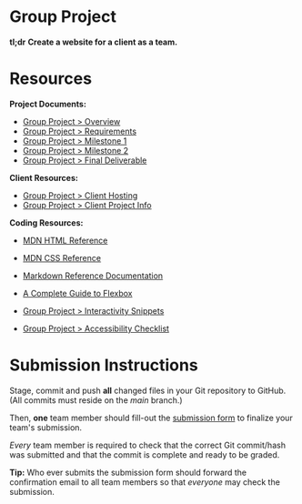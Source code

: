 # Group Project

**tl;dr** **Create a website for a client as a team.** 

# Resources

**Project Documents:**

- [Group Project  > Overview](https://pages.github.coecis.cornell.edu/info1300-2024sp/info1300-2024sp-documents/assignments/group-project/group-project.html)
- [Group Project  > Requirements](https://pages.github.coecis.cornell.edu/info1300-2024sp/info1300-2024sp-documents/assignments/group-project/pg-requirements.html)
- [Group Project  > Milestone 1](https://pages.github.coecis.cornell.edu/info1300-2024sp/info1300-2024sp-documents/assignments/group-project/pgm1.html)
- [Group Project  > Milestone 2](https://pages.github.coecis.cornell.edu/info1300-2024sp/info1300-2024sp-documents/assignments/group-project/pgm2.html)
- [Group Project  > Final Deliverable](https://pages.github.coecis.cornell.edu/info1300-2024sp/info1300-2024sp-documents/assignments/group-project/pgfin.html)

**Client Resources:**

- [Group Project  > Client Hosting](https://pages.github.coecis.cornell.edu/info1300-2024sp/info1300-2024sp-documents/assignments/group-project/client-hosting-info.html)
- [Group Project  > Client Project Info](https://pages.github.coecis.cornell.edu/info1300-2024sp/info1300-2024sp-documents/assignments/group-project/client-project-info.html)

**Coding Resources:**

- [MDN HTML Reference](https://developer.mozilla.org/en-US/docs/Web/HTML)
- [MDN CSS Reference](https://developer.mozilla.org/en-US/docs/Web/CSS)
- [Markdown Reference Documentation](https://commonmark.org/help/)
- [A Complete Guide to Flexbox](https://css-tricks.com/snippets/css/a-guide-to-flexbox/)

- [Group Project  > Interactivity Snippets](https://pages.github.coecis.cornell.edu/info1300-2024sp/info1300-2024sp-documents/assignments/group-project/pg-interactivity-snippets.html)
- [Group Project  > Accessibility Checklist](https://pages.github.coecis.cornell.edu/info1300-2024sp/info1300-2024sp-documents/assignments/group-project/accessibility-checklist.html)

# Submission Instructions

Stage, commit and push **all** changed files in your Git repository to GitHub. (All commits must reside on the _main_ branch.)

Then, **one** team member should fill-out the [submission form](https://cornell.ca1.qualtrics.com/jfe/form/SV_6ytbtFEheWFOMR0) to finalize your team's submission.

_Every_ team member is required to check that the correct Git commit/hash was submitted and that the commit is complete and ready to be graded.

**Tip:** Who ever submits the submission form should forward the confirmation email to all team members so that _everyone_ may check the submission.
